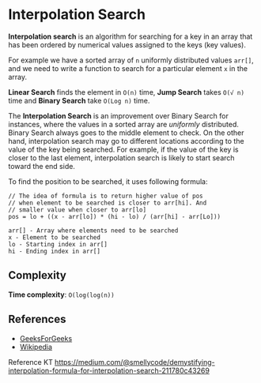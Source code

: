 # Interpolation Search

**Interpolation search** is an algorithm for searching for a key in an array that 
has been ordered by numerical values assigned to the keys (key values).

For example we have a sorted array of `n` uniformly distributed values `arr[]`, 
and we need to write a function to search for a particular element `x` in the array.

**Linear Search** finds the element in `O(n)` time, **Jump Search** takes `O(√ n)` time 
and **Binary Search** take `O(Log n)` time.

The **Interpolation Search** is an improvement over Binary Search for instances, 
where the values in a sorted array are _uniformly_ distributed. Binary Search 
always goes to the middle element to check. On the other hand, interpolation 
search may go to different locations according to the value of the key being 
searched. For example, if the value of the key is closer to the last element, 
interpolation search is likely to start search toward the end side.

To find the position to be searched, it uses following formula:

```
// The idea of formula is to return higher value of pos
// when element to be searched is closer to arr[hi]. And
// smaller value when closer to arr[lo]
pos = lo + ((x - arr[lo]) * (hi - lo) / (arr[hi] - arr[Lo]))

arr[] - Array where elements need to be searched
x - Element to be searched
lo - Starting index in arr[]
hi - Ending index in arr[]
```

## Complexity

**Time complexity**: `O(log(log(n))`

## References

- [GeeksForGeeks](https://www.geeksforgeeks.org/interpolation-search/)
- [Wikipedia](https://en.wikipedia.org/wiki/Interpolation_search)




Reference KT https://medium.com/@smellycode/demystifying-interpolation-formula-for-interpolation-search-211780c43269